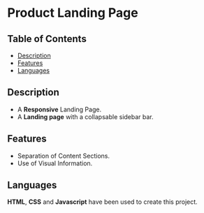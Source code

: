 # Product Landing Page

## Table of Contents

-   [Description](#description)
-   [Features](#features)
-   [Languages](#languages)

## Description

- A **Responsive** Landing Page.
- A **Landing page** with a collapsable sidebar bar.

## Features

-   Separation of Content Sections.
-   Use of Visual Information.

## Languages

**HTML**, **CSS** and **Javascript** have been used to create this project.